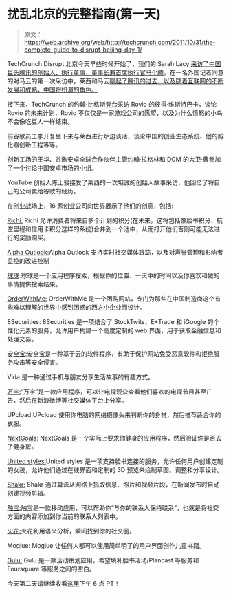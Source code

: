 # 扰乱北京的完整指南(第一天)

> 原文：<https://web.archive.org/web/http://techcrunch.com/2011/10/31/the-complete-guide-to-disrupt-beijing-day-1/>

TechCrunch Disrupt 北京今天早些时候开始了，我们的 Sarah Lacy [采访了中国巨头腾讯的创始人、执行董事、董事长兼首席执行官马化腾](https://web.archive.org/web/20230205034134/https://techcrunch.com/2011/10/30/tc-disrupt-beijing-a-fireside-chat-with-tencent-ceo-pony-ma/)。在一名外国记者同意的对马云的第一次采访中，莱西和马云[聊起了腾讯的过去，以及随着互联网的不断发展和成熟，中国将扮演的角色。](https://web.archive.org/web/20230205034134/https://techcrunch.com/2011/10/30/tc-disrupt-beijing-a-fireside-chat-with-tencent-ceo-pony-ma/)

接下来，TechCrunch 的约翰·比格斯[登台](https://web.archive.org/web/20230205034134/https://techcrunch.com/2011/10/30/tctv-a-fireside-chat-with-rovios-peter-vesterbacka/)采访 Rovio 的彼得·维斯特巴卡，谈论 Rovio 的未来计划，Rovio 不仅仅是一家游戏公司的愿望，以及为什么愤怒的小鸟不会像吃豆人一样结束。

前谷歌员工李开复坐下来与莱西进行炉边谈话，谈论中国的创业生态系统、他的孵化器创新工程等等。

创新工场的王华、谷歌安卓全球合作伙伴主管约翰·拉格林和 DCM 的大卫·曹参加了一个讨论中国安卓市场的小组。

YouTube 创始人陈士骏接受了莱西的一次坦诚的创始人故事采访，他回忆了将自己的公司卖给谷歌的经历。

在创业战场上，16 家创业公司向世界展示了他们的创意，包括:

[Richi:](https://web.archive.org/web/20230205034134/https://techcrunch.com/2011/10/31/richi-wants-to-put-all-of-your-credit-cardloyalty-points-in-one-big-bucket/) Richi 允许消费者将来自多个计划的积分(在未来，这将包括像脸书积分、航空里程和信用卡积分这样的系统)合并到一个池中，从而打开他们否则可能无法进行的奖励购买。

[Alpha Outlook:](https://web.archive.org/web/20230205034134/https://techcrunch.com/2011/10/31/alphaoutlook-offers-social-media-monitoring-in-china/)Alpha Outlook 支持实时社交媒体跟踪，以及对声誉管理和影响者监控的改进控制

[球球](https://web.archive.org/web/20230205034134/https://techcrunch.com/2011/10/31/qiuqiu-the-location-based-discovery-engine-for-android-applications/):球球是一个应用程序搜索，根据你的位置、一天中的时间以及你喜欢和做的事情提供搜索结果。

[OrderWithMe:](https://web.archive.org/web/20230205034134/https://techcrunch.com/2011/10/31/orderwithme-offers-wholesale-group-buying-for-small-businesses/) OrderWithMe 是一个团购网站，专门为那些在中国制造商这个有些难以理解的世界中感到困惑的西方小企业而设计。

8Securities: 8Securities 是一项结合了 StockTwits、E*Trade 和 iGoogle 的个性化元素的服务，允许用户构建一个高度定制的 web 界面，用于获取金融信息和处理交易。

[安全宝:](https://web.archive.org/web/20230205034134/https://techcrunch.com/2011/10/31/anquanbao-makes-the-internet-safer-faster-and-more-intelligent/)安全宝是一种基于云的软件程序，有助于保护网站免受恶意软件和拒绝服务攻击等安全侵害。

Vida 是一种通过手机与朋友分享生活故事的有趣方式。

[万宇:](https://web.archive.org/web/20230205034134/https://techcrunch.com/2011/10/31/yuwan-check-into-your-favorite-tv-program-with-friends/)“万宇”是一款应用程序，可以让电视观众查看他们喜欢的电视节目甚至广告，然后在新浪微博等社交媒体平台上分享。

UPcload:UPcload 使用你电脑的网络摄像头来判断你的身材，然后推荐适合你的衣服。

[NextGoals:](https://web.archive.org/web/20230205034134/https://techcrunch.com/2011/10/31/nextgoals-is-a-cheaper-cooler-fitness-tracker/) NextGoals 是一个实际上要求你健身的应用程序，然后验证你是否去了健身房。

[United styles:](https://web.archive.org/web/20230205034134/https://techcrunch.com/2011/10/31/unitedstyles-lets-you-play-fashion-designer/)United styles 是一项支持脸书连接的服务，允许任何用户创建定制的女装，允许他们通过在线界面和定制的 3D 预览来绘制草图、调整和分享设计。

[Shakr:](https://web.archive.org/web/20230205034134/https://techcrunch.com/2011/10/31/shakr-automatically-creates-video-snippets-for-news-stories-as-they-break-2/) Shakr 通过算法从网络上抓取信息、照片和视频片段，在新闻发布时自动创建视频剪辑。

[触宝:](https://web.archive.org/web/20230205034134/https://techcrunch.com/2011/10/31/touchpal-smartens-up-your-contact-list-on-the-fly/)触宝是一款移动应用，可以帮助你“与你的联系人保持联系”，也就是将社交方面的内容添加到你当前的联系人列表中。

[火花:](https://web.archive.org/web/20230205034134/https://techcrunch.com/2011/10/31/huohua-find-your-social-circle-instantly-with-semantic-analysis/)火花利用语义分析，瞬间找到你的社交圈。

Moglue: Moglue 让任何人都可以使用简单明了的用户界面创作儿童书籍。

[Gulu:](https://web.archive.org/web/20230205034134/https://techcrunch.com/2011/10/31/gulu-makes-on-the-fly-event-planning-look-good/) Gulu 是一款活动策划应用，希望填补脸书活动/Plancast 等服务和 Foursquare 等服务之间的空白。

今天第二天请继续收看[这里](https://web.archive.org/web/20230205034134/http://disrupt.beta.techcrunch.com/BJ2011/)下午 6 点 PT！